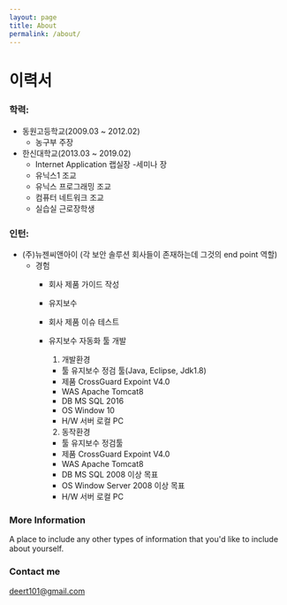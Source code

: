 ```yaml
---
layout: page
title: About
permalink: /about/
---
```


이력서
=====

 ### 학력:
  - 동원고등학교(2009.03 ~ 2012.02)
    - 농구부 주장
  - 한신대학교(2013.03 ~ 2019.02)
    - Internet Application 랩실장
      -세미나 장
    - 유닉스1 조교
    - 유닉스 프로그래밍 조교
    - 컴퓨터 네트워크 조교
    - 실습실 근로장학생
### 인턴:
  - (주)뉴젠씨앤아이 
    (각 보안 솔루션 회사들이 존재하는데 그것의 end point 역할)
    - 경험
      - 회사 제품 가이드 작성
      - 유지보수
      - 회사 제품 이슈 테스트
      - 유지보수 자동화 툴 개발
        1. 개발환경	
         * 툴	유지보수 정검 툴(Java, Eclipse, Jdk1.8)
         * 제품	CrossGuard Expoint V4.0
         * WAS	Apache Tomcat8
         * DB	MS SQL 2016
         * OS	Window 10
         * H/W	서버 로컬 PC
         
        2. 동작환경	
         * 툴	유지보수 정검툴
         * 제품	CrossGuard Expoint V4.0
         * WAS	Apache Tomcat8
         * DB	MS SQL 2008 이상 목표
         * OS	Window Server 2008 이상 목표
         * H/W	서버 로컬 PC

### More Information

A place to include any other types of information that you'd like to include about yourself.

### Contact me

[deert101@gmail.com](mailto:email@domain.com)
